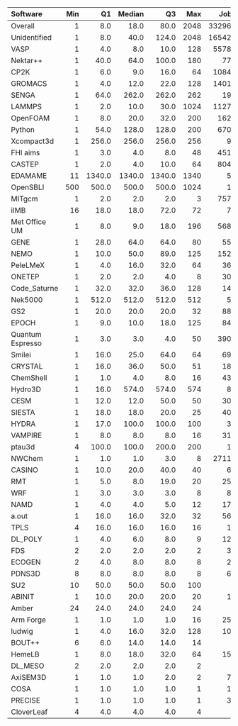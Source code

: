 | Software         |   Min |     Q1 |   Median |     Q3 |   Max |   Jobs |     Nodeh |   PercentUse |       kWh |   PercentEnergy |   Users |   Projects |
|:-----------------|------:|-------:|---------:|-------:|------:|-------:|----------:|-------------:|----------:|----------------:|--------:|-----------:|
| Overall          |     1 |    8.0 |     18.0 |   80.0 |  2048 | 332962 | 4189454.7 |        100.0 | 1589349.7 |           100.0 |     892 |        116 |
| Unidentified     |     1 |    8.0 |     40.0 |  124.0 |  2048 | 165428 | 1282284.3 |         30.6 |  452784.4 |            28.5 |     759 |        112 |
| VASP             |     1 |    4.0 |      8.0 |   10.0 |   128 |  55787 |  724107.4 |         17.3 |  274125.4 |            17.2 |     152 |         16 |
| Nektar++         |     1 |   40.0 |     64.0 |  100.0 |   180 |    776 |  296316.4 |          7.1 |  112215.6 |             7.1 |      17 |          5 |
| CP2K             |     1 |    6.0 |      9.0 |   16.0 |    64 |  10845 |  243172.0 |          5.8 |   86870.9 |             5.5 |      61 |         13 |
| GROMACS          |     1 |    4.0 |     12.0 |   22.0 |   128 |  14018 |  213897.5 |          5.1 |   98422.2 |             6.2 |      48 |          7 |
| SENGA            |     1 |   64.0 |    262.0 |  262.0 |   262 |    192 |  192378.8 |          4.6 |  101801.5 |             6.4 |       7 |          3 |
| LAMMPS           |     1 |    2.0 |     10.0 |   30.0 |  1024 |  11273 |  166120.7 |          4.0 |   65177.0 |             4.1 |      55 |         18 |
| OpenFOAM         |     1 |    8.0 |     20.0 |   32.0 |   200 |   1625 |  137256.2 |          3.3 |   53404.7 |             3.4 |      48 |         16 |
| Python           |     1 |   54.0 |    128.0 |  128.0 |   200 |   6700 |  106223.1 |          2.5 |   39052.0 |             2.5 |      56 |         22 |
| Xcompact3d       |     1 |  256.0 |    256.0 |  256.0 |   256 |     91 |   92933.1 |          2.2 |   35169.3 |             2.2 |       5 |          4 |
| FHI aims         |     1 |    3.0 |      4.0 |    8.0 |    48 |   4519 |   80071.2 |          1.9 |   30800.2 |             1.9 |      28 |          5 |
| CASTEP           |     1 |    2.0 |      4.0 |   10.0 |    64 |   8047 |   67917.5 |          1.6 |   26988.9 |             1.7 |      43 |          7 |
| EDAMAME          |    11 | 1340.0 |   1340.0 | 1340.0 |  1340 |     55 |   52565.6 |          1.3 |   17930.7 |             1.1 |       2 |          1 |
| OpenSBLI         |   500 |  500.0 |    500.0 |  500.0 |  1024 |     15 |   45083.3 |          1.1 |   14742.6 |             0.9 |       2 |          2 |
| MITgcm           |     1 |    2.0 |      2.0 |    2.0 |     3 |   7573 |   36680.3 |          0.9 |   13240.0 |             0.8 |      10 |          2 |
| iIMB             |    16 |   18.0 |     18.0 |   72.0 |    72 |     76 |   34794.5 |          0.8 |   13645.5 |             0.9 |       1 |          1 |
| Met Office UM    |     1 |    8.0 |      9.0 |   18.0 |   196 |   5686 |   33791.1 |          0.8 |   12346.3 |             0.8 |      25 |          6 |
| GENE             |     1 |   28.0 |     64.0 |   64.0 |    80 |    555 |   33508.4 |          0.8 |   14012.9 |             0.9 |      10 |          2 |
| NEMO             |     1 |   10.0 |     50.0 |   89.0 |   125 |   1529 |   33189.6 |          0.8 |   10523.2 |             0.7 |      23 |          3 |
| PeleLMeX         |     1 |    4.0 |     16.0 |   32.0 |    64 |    362 |   30663.7 |          0.7 |   11398.3 |             0.7 |       3 |          1 |
| ONETEP           |     1 |    2.0 |      2.0 |    4.0 |     8 |    304 |   30479.8 |          0.7 |    9820.7 |             0.6 |       5 |          2 |
| Code_Saturne     |     1 |   32.0 |     32.0 |   36.0 |   128 |    146 |   26467.9 |          0.6 |   10167.0 |             0.6 |       9 |          4 |
| Nek5000          |     1 |  512.0 |    512.0 |  512.0 |   512 |     56 |   25967.1 |          0.6 |   12409.4 |             0.8 |       3 |          2 |
| GS2              |     1 |   20.0 |     20.0 |   20.0 |    32 |    883 |   22308.3 |          0.5 |    6554.6 |             0.4 |       5 |          2 |
| EPOCH            |     1 |    9.0 |     10.0 |   18.0 |   125 |    841 |   21739.9 |          0.5 |    7831.6 |             0.5 |       7 |          2 |
| Quantum Espresso |     1 |    3.0 |      3.0 |    4.0 |    50 |   3901 |   19683.8 |          0.5 |    7063.6 |             0.4 |      33 |         10 |
| Smilei           |     1 |   16.0 |     25.0 |   64.0 |    64 |    697 |   17113.7 |          0.4 |    5443.0 |             0.3 |       3 |          1 |
| CRYSTAL          |     1 |   16.0 |     36.0 |   50.0 |    51 |    180 |   16276.1 |          0.4 |    5143.0 |             0.3 |       4 |          2 |
| ChemShell        |     1 |    1.0 |      4.0 |    8.0 |    16 |    437 |   15463.6 |          0.4 |    6737.5 |             0.4 |       5 |          2 |
| Hydro3D          |     1 |   16.0 |    574.0 |  574.0 |   574 |     86 |   11843.7 |          0.3 |    4146.9 |             0.3 |       3 |          3 |
| CESM             |     1 |   12.0 |     12.0 |   50.0 |    50 |    305 |   11266.2 |          0.3 |    4109.0 |             0.3 |       4 |          1 |
| SIESTA           |     1 |   18.0 |     18.0 |   20.0 |    25 |    407 |    9481.4 |          0.2 |    3331.7 |             0.2 |       4 |          2 |
| HYDRA            |     1 |   17.0 |    100.0 |  100.0 |   100 |     36 |    7582.5 |          0.2 |    2570.1 |             0.2 |       5 |          3 |
| VAMPIRE          |     1 |    8.0 |      8.0 |    8.0 |    16 |    317 |    7215.3 |          0.2 |    3279.3 |             0.2 |       5 |          3 |
| ptau3d           |     4 |  100.0 |    100.0 |  200.0 |   200 |     14 |    6057.1 |          0.1 |    1639.4 |             0.1 |       1 |          1 |
| NWChem           |     1 |    1.0 |      1.0 |    3.0 |     8 |  27113 |    6037.7 |          0.1 |    2109.7 |             0.1 |       9 |          5 |
| CASINO           |     1 |   10.0 |     20.0 |   40.0 |    40 |     61 |    4953.7 |          0.1 |    1761.3 |             0.1 |       2 |          2 |
| RMT              |     1 |    5.0 |      8.0 |   19.0 |    20 |    258 |    4831.8 |          0.1 |    1648.4 |             0.1 |       6 |          1 |
| WRF              |     1 |    3.0 |      3.0 |    3.0 |     8 |     82 |    4363.3 |          0.1 |    1639.7 |             0.1 |       4 |          1 |
| NAMD             |     1 |    4.0 |      4.0 |    5.0 |    12 |    176 |    4127.8 |          0.1 |    2197.5 |             0.1 |       7 |          5 |
| a.out            |     1 |   16.0 |     16.0 |   32.0 |    32 |    563 |    2000.1 |          0.0 |     665.7 |             0.0 |       9 |          6 |
| TPLS             |     4 |   16.0 |     16.0 |   16.0 |    16 |     17 |    1900.2 |          0.0 |     671.0 |             0.0 |       2 |          1 |
| DL_POLY          |     1 |    4.0 |      6.0 |    8.0 |     9 |    129 |    1716.8 |          0.0 |     490.9 |             0.0 |       4 |          2 |
| FDS              |     2 |    2.0 |      2.0 |    2.0 |     2 |     34 |    1480.8 |          0.0 |     818.4 |             0.1 |       1 |          1 |
| ECOGEN           |     2 |    4.0 |      8.0 |    8.0 |     8 |     24 |    1295.6 |          0.0 |     613.5 |             0.0 |       2 |          2 |
| PDNS3D           |     8 |    8.0 |      8.0 |    8.0 |     8 |     69 |    1274.4 |          0.0 |     543.0 |             0.0 |       2 |          1 |
| SU2              |    10 |   50.0 |     50.0 |   50.0 |   100 |      3 |    1186.8 |          0.0 |     576.0 |             0.0 |       1 |          1 |
| ABINIT           |     1 |   10.0 |     20.0 |   20.0 |    20 |     19 |    1007.8 |          0.0 |     262.6 |             0.0 |       1 |          1 |
| Amber            |    24 |   24.0 |     24.0 |   24.0 |    24 |      1 |     519.2 |          0.0 |     162.4 |             0.0 |       1 |          1 |
| Arm Forge        |     1 |    1.0 |      1.0 |    1.0 |    16 |    254 |     292.4 |          0.0 |      69.8 |             0.0 |       8 |          7 |
| ludwig           |     1 |    4.0 |     16.0 |   32.0 |   128 |    108 |     229.4 |          0.0 |     102.1 |             0.0 |       1 |          1 |
| BOUT++           |     6 |    6.0 |     14.0 |   14.0 |    14 |      5 |     172.5 |          0.0 |      65.8 |             0.0 |       1 |          1 |
| HemeLB           |     1 |    8.0 |     18.0 |   32.0 |    64 |    152 |     102.6 |          0.0 |      32.1 |             0.0 |       2 |          2 |
| DL_MESO          |     2 |    2.0 |      2.0 |    2.0 |     2 |      7 |      31.6 |          0.0 |       9.2 |             0.0 |       1 |          1 |
| AxiSEM3D         |     1 |    1.0 |      1.0 |    2.0 |     2 |     78 |      27.1 |          0.0 |      11.7 |             0.0 |       1 |          1 |
| COSA             |     1 |    1.0 |      1.0 |    1.0 |     1 |     10 |       1.2 |          0.0 |       0.3 |             0.0 |       1 |          1 |
| PRECISE          |     1 |    1.0 |      1.0 |    1.0 |     1 |     36 |       0.4 |          0.0 |       0.1 |             0.0 |       1 |          1 |
| CloverLeaf       |     4 |    4.0 |      4.0 |    4.0 |     4 |      1 |       0.3 |          0.0 |       0.1 |             0.0 |       1 |          1 |